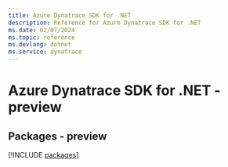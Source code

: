 ```yaml
---
title: Azure Dynatrace SDK for .NET
description: Reference for Azure Dynatrace SDK for .NET
ms.date: 02/07/2024
ms.topic: reference
ms.devlang: dotnet
ms.service: dynatrace
---
```

# Azure Dynatrace SDK for .NET - preview
## Packages - preview
[!INCLUDE [packages](dynatrace-index.md)]